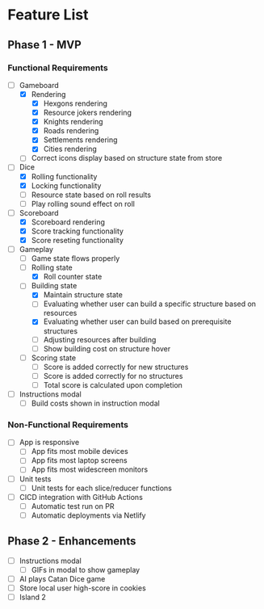 # Feature List

## Phase 1 - MVP

### Functional Requirements

- [ ] Gameboard
    - [x] Rendering
        - [x] Hexgons rendering
        - [x] Resource jokers rendering
        - [x] Knights rendering
        - [x] Roads rendering
        - [x] Settlements rendering
        - [x] Cities rendering
    - [ ] Correct icons display based on structure state from store
- [ ] Dice
    - [x] Rolling functionality
    - [x] Locking functionality
    - [ ] Resource state based on roll results
    - [ ] Play rolling sound effect on roll
- [ ] Scoreboard
    - [x] Scoreboard rendering
    - [x] Score tracking functionality
    - [x] Score reseting functionality
- [ ] Gameplay
    - [ ] Game state flows properly
    - [ ] Rolling state
         - [x] Roll counter state
    - [ ] Building state
        - [x] Maintain structure state
        - [ ] Evaluating whether user can build a specific structure based on resources
        - [x] Evaluating whether user can build based on prerequisite structures
        - [ ] Adjusting resources after building
        - [ ] Show building cost on structure hover
    - [ ] Scoring state
        - [ ] Score is added correctly for new structures
        - [ ] Score is added correctly for no structures
        - [ ] Total score is calculated upon completion
- [ ] Instructions modal
    - [ ] Build costs shown in instruction modal

### Non-Functional Requirements

- [ ] App is responsive
    - [ ] App fits most mobile devices
    - [ ] App fits most laptop screens
    - [ ] App fits most widescreen monitors
- [ ] Unit tests
    - [ ] Unit tests for each slice/reducer functions
- [ ] CICD integration with GitHub Actions
    - [ ] Automatic test run on PR
    - [ ] Automatic deployments via Netlify

## Phase 2 - Enhancements

- [ ] Instructions modal
    - [ ] GIFs in modal to show gameplay
- [ ] AI plays Catan Dice game
- [ ] Store local user high-score in cookies
- [ ] Island 2